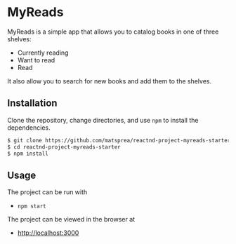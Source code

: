 # MyReads

MyReads is a simple app that allows you to catalog books in one of three shelves:

- Currently reading
- Want to read
- Read

It also allow you to search for new books and add them to the shelves.

## Installation

Clone the repository, change directories, and use `npm` to install the dependencies.

```bash
$ git clone https://github.com/matsprea/reactnd-project-myreads-starter.git
$ cd reactnd-project-myreads-starter
$ npm install
```

## Usage

The project can be run with

- `npm start`

The project can be viewed in the browser at

- [http://localhost:3000](http://localhost:3000)
